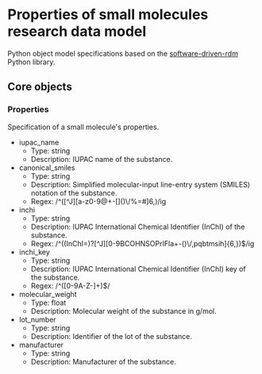 # Properties of small molecules research data model

Python object model specifications based on the [software-driven-rdm](https://github.com/JR-1991/software-driven-rdm) Python library.

## Core objects

### Properties

Specification of a small molecule's properties.

- iupac_name
  - Type: string
  - Description: IUPAC name of the substance.
- canonical_smiles
  - Type: string
  - Description: Simplified molecular-input line-entry system (SMILES) notation of the substance.
  - Regex: /^([^J][a-z0-9@+\-\[\]\(\)\\\/%=#$]{6,})$/ig
- inchi
  - Type: string
  - Description: IUPAC International Chemical Identifier (InChI) of the substance.
  - Regex: /^((InChI=)?[^J][0-9BCOHNSOPrIFla+\-\(\)\\\/,pqbtmsih]{6,})$/ig
- inchi_key
  - Type: string
  - Description: IUPAC International Chemical Identifier (InChI) key of the substance.
  - Regex: /^([0-9A-Z\-]+)$/
- molecular_weight
  - Type: float
  - Description: Molecular weight of the substance in g/mol.
- lot_number
  - Type: string
  - Description: Identifier of the lot of the substance.
- manufacturer
  - Type: string
  - Description: Manufacturer of the substance.
